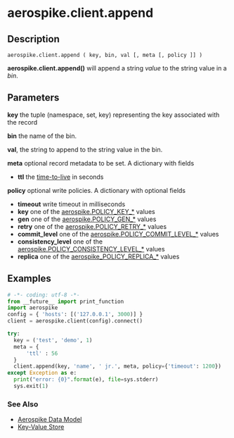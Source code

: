 
# aerospike.client.append

## Description

```
aerospike.client.append ( key, bin, val [, meta [, policy ]] )

```

**aerospike.client.append()** will append a string *value* to the string value
in a *bin*.

## Parameters

**key** the tuple (namespace, set, key) representing the key associated with the record

**bin** the name of the bin.

**val**, the string to append to the string value in the bin.

**meta** optional record metadata to be set. A dictionary with fields
- **ttl** the [time-to-live](http://www.aerospike.com/docs/client/c/usage/kvs/write.html#change-record-time-to-live-ttl) in seconds

**policy** optional write policies. A dictionary with optional fields
- **timeout** write timeout in milliseconds
- **key** one of the [aerospike.POLICY_KEY_*](http://www.aerospike.com/apidocs/c/db/d65/group__client__policies.html#gaa9c8a79b2ab9d3812876c3ec5d1d50ec) values
- **gen** one of the [aerospike.POLICY_GEN_*](http://www.aerospike.com/apidocs/c/db/d65/group__client__policies.html#ga38c1a40903e463e5d0af0141e8c64061) values
- **retry** one of the [aerospike.POLICY_RETRY_*](http://www.aerospike.com/apidocs/c/db/d65/group__client__policies.html#gaa9730980a8b0eda8ab936a48009a6718) values
- **commit_level** one of the [aerospike.POLICY_COMMIT_LEVEL_*](http://www.aerospike.com/apidocs/c/db/d65/group__client__policies.html#ga17faf52aeb845998e14ba0f3745e8f23) values
- **consistency_level** one of the [aerospike.POLICY_CONSISTENCY_LEVEL_*](http://www.aerospike.com/apidocs/c/db/d65/group__client__policies.html#ga34dbe8d01c941be845145af643f9b5ab) values
- **replica** one of the [aerospike_POLICY_REPLICA_*](http://www.aerospike.com/apidocs/c/db/d65/group__client__policies.html#gabce1fb468ee9cbfe54b7ab834cec79ab) values

## Examples

```python
# -*- coding: utf-8 -*-
from __future__ import print_function
import aerospike
config = { 'hosts': [('127.0.0.1', 3000)] }
client = aerospike.client(config).connect()

try:
  key = ('test', 'demo', 1)
  meta = {
	  'ttl' : 56
  }
  client.append(key, 'name', ' jr.', meta, policy={'timeout': 1200})
except Exception as e:
  print("error: {0}".format(e), file=sys.stderr)
  sys.exit(1)

```

### See Also

- [Aerospike Data Model](http://www.aerospike.com/docs/architecture/data-model.html)
- [Key-Value Store](http://www.aerospike.com/docs/guide/kvs.html)

